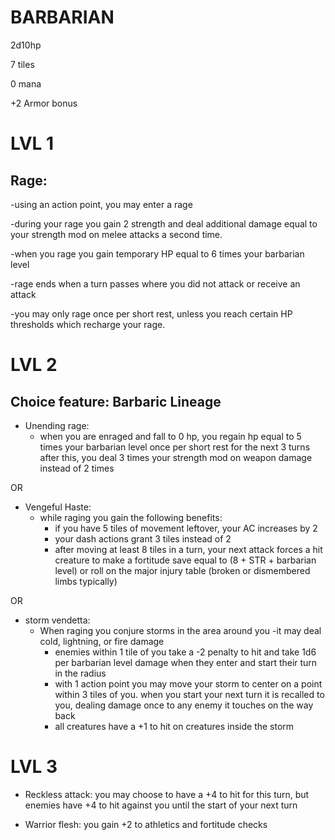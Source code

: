  # BARBARIAN

2d10hp

7 tiles

0 mana

+2 Armor bonus

# LVL 1

## Rage:
-using an action point, you may enter a rage

-during your rage you gain 2 strength and deal additional damage equal to your strength mod on melee attacks a second time.

-when you rage you gain temporary HP equal to 6 times your barbarian level

-rage ends when a turn passes where you did not attack or receive an attack

-you may only rage once per short rest, unless you reach certain HP thresholds which recharge your rage.


# LVL 2

## Choice feature: Barbaric Lineage

* Unending rage:
   - when you are enraged and fall to 0 hp, you regain hp equal to 5 times your barbarian level once per short rest
      for the next 3 turns after this, you deal 3 times your strength mod on weapon damage instead of 2 times
     
 OR
 
* Vengeful Haste:
   - while raging you gain the following benefits:
      - if you have 5 tiles of movement leftover, your AC increases by 2
      - your dash actions grant 3 tiles instead of 2
      - after moving at least 8 tiles in a turn, your next attack forces a hit creature to make a fortitude save equal to (8 + STR + barbarian level) or roll on the major injury table (broken or dismembered limbs typically)
        
 OR
 
* storm vendetta:
   - When raging you conjure storms in the area around you
   -it may deal cold, lightning, or fire damage
      - enemies within 1 tile of you take a -2 penalty to hit and take 1d6 per barbarian level damage when they enter and start their turn in the radius
      - with 1 action point you may move your storm to center on a point within 3 tiles of you. when you start your next turn it is recalled to you, dealing damage once to any enemy it touches on the way back
      - all creatures have a +1 to hit on creatures inside the storm


# LVL 3

* Reckless attack:
you may choose to have a +4 to hit for this turn, but enemies have +4 to hit against you until the start of your next turn

* Warrior flesh:
  you gain +2 to athletics and fortitude checks

